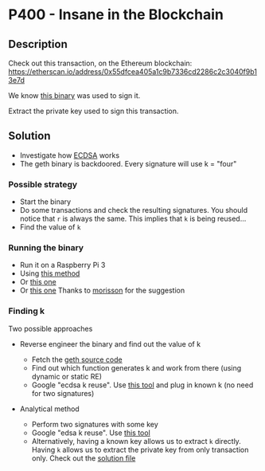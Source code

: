 # P400 - Insane in the Blockchain

## Description

Check out this transaction, on the Ethereum blockchain:
https://etherscan.io/address/0x55dfcea405a1c9b7336cd2286c2c3040f9b13e7d

We know [this binary](Pwnable/P400-InsaneInTheBlockChain/bin/geth) was used to sign it.

Extract the private key used to sign this transaction.

## Solution

  * Investigate how [ECDSA](https://en.wikipedia.org/wiki/Elliptic_Curve_Digital_Signature_Algorithm) works
  * The geth binary is backdoored. Every signature will use k = "four"

### Possible strategy
  * Start the binary
  * Do some transactions and check the resulting signatures. You should notice
that `r` is always the same. This implies that `k` is being reused...
  * Find the value of `k`

### Running the binary
  * Run it on a Raspberry Pi 3
  * Using [this method](https://reverseengineering.stackexchange.com/questions/8829/cross-debugging-for-mips-elf-with-qemu-toolchain)
  * Or [this one](https://wiki.ubuntu.com/ARM/BuildEABIChroot)
  * Or [this one](https://hub.docker.com/r/resin/armv7hf-debian/) Thanks to [morisson](https://twitter.com/morisson) for the suggestion

### Finding k

Two possible approaches

  * Reverse engineer the binary and find out the value of k
    * Fetch the [geth source code](https://github.com/ethereum/go-ethereum/wiki/geth)
    * Find out which function generates k and work from there (using dynamic or static RE)
    * Google "ecdsa k reuse". Use [this tool](https://github.com/tintinweb/ecdsa-private-key-recovery) and plug in known k (no need for two signatures)
      
  * Analytical method
    * Perform two signatures with some key
    * Google "edsa k reuse". Use [this tool](https://github.com/tintinweb/ecdsa-private-key-recovery)
    * Alternatively, having a known key allows us to extract `k` directly. Having `k` allows us to extract the private key from only transaction only. Check out the [solution file](Pwnable/P400-InsaneInTheBlockChain/solution/solution.py)

